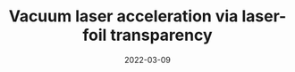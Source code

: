 ---
title: "Vacuum laser acceleration via laser-foil transparency"
collection: talks
type: "3rd SMILEI Workshop"
permalink: /talks/2022-03-talk
venue: "Ecole Polytechnique"
date: 2022-03-09
location: "France"
---